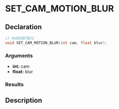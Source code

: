 # SET_CAM_MOTION_BLUR

## Declaration
```cpp
// 0x693D7B21
void SET_CAM_MOTION_BLUR(int cam, float blur);
```

### Arguments
- **int:** cam
- **float:** blur

### Results

## Description
